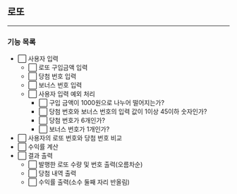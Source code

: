 ## 로또

---

### 기능 목록

- ⬜ 사용자 입력
    - ⬜ 로또 구입금액 입력
    - ⬜ 당첨 번호 입력
    - ⬜ 보너스 번호 입력
    - ⬜ 사용자 입력 예외 처리
        - ⬜ 구입 금액이 1000원으로 나누어 떨어지는가?
        - ⬜ 당첨 번호와 보너스 번호의 입력 값이 1이상 45이하 숫자인가?
        - ⬜ 당첨 번호가 6개인가?
        - ⬜ 보너스 번호가 1개인가?
- ⬜ 사용자의 로또 번호와 당첨 번호 비교
- ⬜ 수익률 계산
- ⬜ 결과 출력
    - ⬜ 발행한 로또 수량 및 번호 출력(오름차순)
    - ⬜ 당첨 내역 출력
    - ⬜ 수익률 출력(소수 둘째 자리 반올림)
    
